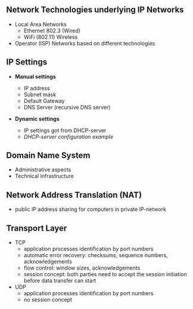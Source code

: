 ## Network Technologies underlying IP Networks
- Local Area Networks
  - Ethernet 802.3 (Wired)
  - WiFi (802.11) Wireless
- Operator (ISP) Networks based on different technologies


## IP Settings
- **Manual settings**
  - IP address
  - Subnet mask
  - Default Gateway
  - DNS Server (recursive DNS server)

- **Dynamic settings**
  - IP settings got from DHCP-server
  - _DHCP-server configuration example_

## Domain Name System
- Administrative aspects
- Technical Infrastructure

## Network Address Translation (NAT)
- public IP address sharing for computers in private IP-network

## Transport Layer
- TCP
  - application processes identification by port numbers
  - automatic error recovery: checksums, sequence numbers, acknowledgements
  - flow control: window sizes, acknowledgements
  - session concept: both parties need to accept the session initiation before data transfer can start
- UDP
  - application processes identification by port numbers
  - no session concept

